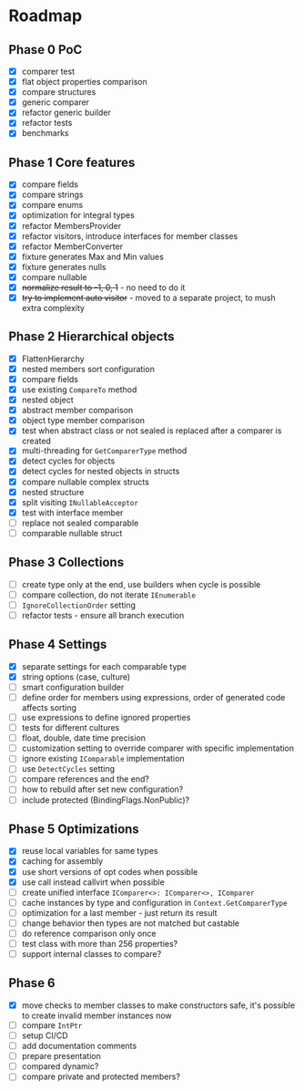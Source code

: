 # Roadmap

## Phase 0 PoC

- [x] comparer test
- [x] flat object properties comparison
- [x] compare structures
- [x] generic comparer
- [x] refactor generic builder
- [x] refactor tests
- [x] benchmarks

## Phase 1 Core features

- [x] compare fields
- [x] compare strings
- [x] compare enums
- [x] optimization for integral types
- [x] refactor MembersProvider
- [x] refactor visitors, introduce interfaces for member classes
- [x] refactor MemberConverter
- [x] fixture generates Max and Min values
- [X] fixture generates nulls
- [x] compare nullable
- [x] ~~normalize result to -1, 0, 1~~ - no need to do it
- [x] ~~try to implement auto visitor~~ - moved to a separate project, to mush extra complexity

## Phase 2 Hierarchical objects

- [x] FlattenHierarchy
- [x] nested members sort configuration
- [x] compare fields
- [x] use existing `CompareTo` method
- [x] nested object
- [x] abstract member comparison
- [x] object type member comparison
- [x] test when abstract class or not sealed is replaced after a comparer is created
- [x] multi-threading for `GetComparerType` method
- [x] detect cycles for objects
- [x] detect cycles for nested objects in structs
- [x] compare nullable complex structs
- [x] nested structure
- [x] split visiting `INullableAcceptor`
- [x] test with interface member
- [ ] replace not sealed comparable
- [ ] comparable nullable struct

## Phase 3 Collections

- [ ] create type only at the end, use builders when cycle is possible
- [ ] compare collection, do not iterate `IEnumerable`
- [ ] `IgnoreCollectionOrder` setting
- [ ] refactor tests - ensure all branch execution

## Phase 4 Settings

- [x] separate settings for each comparable type
- [x] string options (case, culture)
- [ ] smart configuration builder
- [ ] define order for members using expressions, order of generated code affects sorting
- [ ] use expressions to define ignored properties
- [ ] tests for different cultures
- [ ] float, double, date time precision
- [ ] customization setting to override comparer with specific implementation
- [ ] ignore existing `IComparable` implementation
- [ ] use `DetectCycles` setting
- [ ] compare references and the end?
- [ ] how to rebuild after set new configuration?
- [ ] include protected (BindingFlags.NonPublic)?

## Phase 5 Optimizations

- [x] reuse local variables for same types
- [x] caching for assembly
- [x] use short versions of opt codes when possible
- [x] use call instead callvirt when possible
- [ ] create unified interface `IComparer<>: IComparer<>, IComparer`
- [ ] cache instances by type and configuration in `Context.GetComparerType`
- [ ] optimization for a last member - just return its result
- [ ] change behavior then types are not matched but castable
- [ ] do reference comparison only once
- [ ] test class with more than 256 properties?
- [ ] support internal classes to compare?

## Phase 6

- [x] move checks to member classes to make constructors safe, it's possible to create invalid member instances now
- [ ] compare `IntPtr`
- [ ] setup CI/CD
- [ ] add documentation comments
- [ ] prepare presentation
- [ ] compared dynamic?
- [ ] compare private and protected members?
